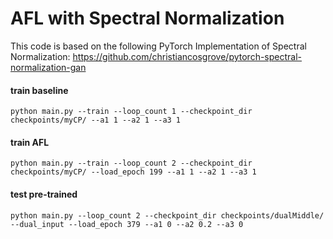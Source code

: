 # AFL with Spectral Normalization
This code is based on the following PyTorch Implementation of Spectral Normalization: https://github.com/christiancosgrove/pytorch-spectral-normalization-gan
#### train baseline
`python main.py --train --loop_count 1 --checkpoint_dir checkpoints/myCP/ --a1 1 --a2 1 --a3 1`
#### train AFL
`python main.py --train --loop_count 2 --checkpoint_dir checkpoints/myCP/ --load_epoch 199 --a1 1 --a2 1 --a3 1`
#### test pre-trained
`python main.py --loop_count 2 --checkpoint_dir checkpoints/dualMiddle/ --dual_input --load_epoch 379 --a1 0 --a2 0.2 --a3 0`
